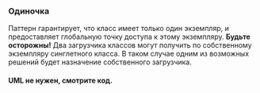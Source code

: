 ### Одиночка
Паттерн гарантирует, что класс имеет только один экземпляр, и предоставляет глобальную точку доступа к этому экземпляру.
**Будьте осторожны!** Два загрузчика классов могут получить по собственному экземпляру синглетного класса. В таком случае одним из возможных решений будет назначение собственного загрузчика.
#### UML не нужен, смотрите код.